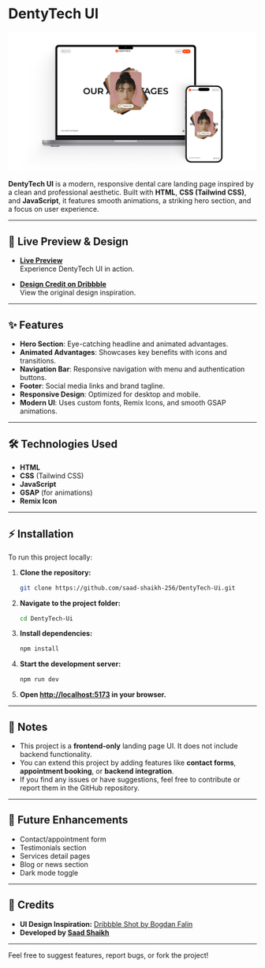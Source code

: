 # DentyTech UI

![DentyTech Cover](src/Assets/Images/Cover/Cover.png)

**DentyTech UI** is a modern, responsive dental care landing page inspired by a clean and professional aesthetic. Built with **HTML**, **CSS (Tailwind CSS)**, and **JavaScript**, it features smooth animations, a striking hero section, and a focus on user experience.

---

## 🚀 Live Preview & Design

- **[Live Preview](https://dentytech-ui.vercel.app/)**
  <br>Experience DentyTech UI in action.

- **[Design Credit on Dribbble](https://dribbble.com/shots/22620941-Dental-Care-Landing-Page)**
  <br>View the original design inspiration.

---

## ✨ Features

- **Hero Section**: Eye-catching headline and animated advantages.
- **Animated Advantages**: Showcases key benefits with icons and transitions.
- **Navigation Bar**: Responsive navigation with menu and authentication buttons.
- **Footer**: Social media links and brand tagline.
- **Responsive Design**: Optimized for desktop and mobile.
- **Modern UI**: Uses custom fonts, Remix Icons, and smooth GSAP animations.

---

## 🛠️ Technologies Used

- **HTML**
- **CSS** (Tailwind CSS)
- **JavaScript**
- **GSAP** (for animations)
- **Remix Icon**

---

## ⚡ Installation

To run this project locally:

1. **Clone the repository:**
    ```bash
    git clone https://github.com/saad-shaikh-256/DentyTech-Ui.git
    ```

2. **Navigate to the project folder:**
    ```bash
    cd DentyTech-Ui
    ```

3. **Install dependencies:**
    ```bash
    npm install
    ```

4. **Start the development server:**
    ```bash
    npm run dev
    ```

5. **Open [http://localhost:5173](http://localhost:5173) in your browser.**

---

## 📝 Notes

- This project is a **frontend-only** landing page UI. It does not include backend functionality.
- You can extend this project by adding features like **contact forms**, **appointment booking**, or **backend integration**.
- If you find any issues or have suggestions, feel free to contribute or report them in the GitHub repository.

---

## 🚧 Future Enhancements

- Contact/appointment form
- Testimonials section
- Services detail pages
- Blog or news section
- Dark mode toggle

---

## 🙌 Credits

- **UI Design Inspiration:** [Dribbble Shot by Bogdan Falin](https://dribbble.com/shots/22620941-Dental-Care-Landing-Page)
- **Developed by [Saad Shaikh](https://saad-shaikh.vercel.app/)**

---

Feel free to suggest features, report bugs, or fork the project!
